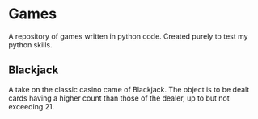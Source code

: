 # Games

A repository of games written in python code. Created purely to test my python skills.

## Blackjack 

A take on the classic casino came of Blackjack. The object is to be dealt cards having a higher count than those of the dealer, up to but not exceeding 21. 

